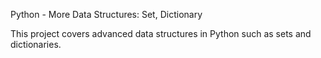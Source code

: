 Python - More Data Structures: Set, Dictionary

This project covers advanced data structures in Python such as sets and dictionaries.
